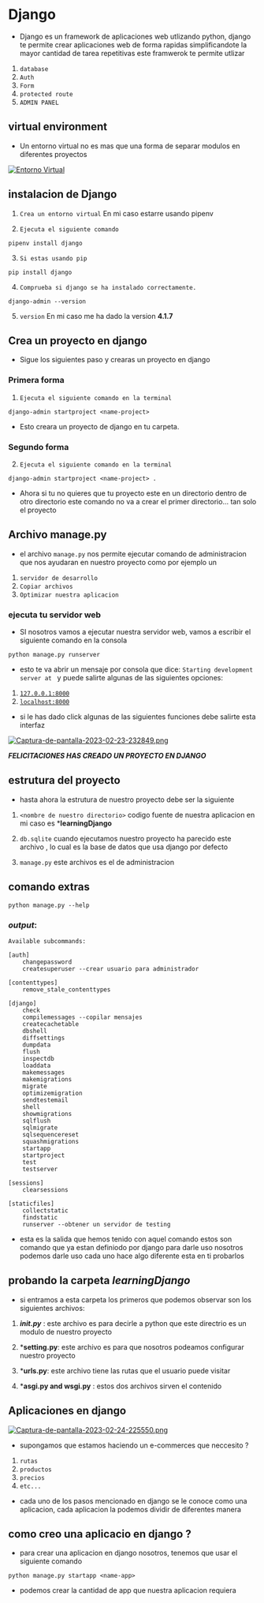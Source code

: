 # Django

- Django es un framework de aplicaciones web utlizando python, django te permite crear aplicaciones web de forma rapidas simplificandote la mayor cantidad de tarea repetitivas este framwerok te permite utlizar

1. `database`
2. `Auth`
3. `Form`
4. `protected route`
5. `ADMIN PANEL`

## virtual environment

- Un entorno virtual no es mas que una forma de separar modulos en diferentes proyectos

[![Entorno Virtual](https://i.postimg.cc/0ybL5w2Y/Captura-de-pantalla-2023-02-23-225531.png)](https://postimg.cc/87gytsvc)

## instalacion de Django

1. `Crea un entorno virtual` En mi caso estarre usando pipenv

2. `Ejecuta el siguiente comando`

```
pipenv install django
```

3. `Si estas usando pip`

```
pip install django
```

4. `Comprueba si django se ha instalado correctamente.`

```
django-admin --version
```

5. `version` En mi caso me ha dado la version **4.1.7**

## Crea un proyecto en django

- Sigue los siguientes paso y crearas un proyecto en django

### Primera forma

1. `Ejecuta el siguiente comando en la terminal`

```
django-admin startproject <name-project>
```

- Esto creara un proyecto de django en tu carpeta.

### Segundo forma

2. `Ejecuta el siguiente comando en la terminal`

```
django-admin startproject <name-project> .
```

- Ahora si tu no quieres que tu proyecto este en un directorio dentro de otro directorio este comando no va a crear el primer directorio... tan solo el proyecto

## Archivo manage.py

- el archivo `manage.py` nos permite ejecutar comando de administracion que nos ayudaran en nuestro proyecto como por ejemplo un

1. `servidor de desarrollo`
2. `Copiar archivos`
3. `Optimizar nuestra aplicacion`

### ejecuta tu servidor web

- SI nosotros vamos a ejecutar nuestra servidor web, vamos a escribir el siguiente comando en la consola

```
python manage.py runserver
```

- esto te va abrir un mensaje por consola que dice:
  `Starting development server at ` y puede salirte algunas de las siguientes opciones:

1. [`127.0.0.1:8000`](http://`127.0.0.1:8000)
2. [`localhost:8000`](`localhost:8000)

- si le has dado click algunas de las siguientes funciones debe salirte esta interfaz

[![Captura-de-pantalla-2023-02-23-232849.png](https://i.postimg.cc/JnpdNrp3/Captura-de-pantalla-2023-02-23-232849.png)](https://postimg.cc/LYZTRpKh)

**_FELICITACIONES HAS CREADO UN PROYECTO EN DJANGO_**

## estrutura del proyecto

- hasta ahora la estrutura de nuestro proyecto debe ser la siguiente

1. `<nombre de nuestro directorio>` codigo fuente de nuestra aplicacion en mi caso es ***learningDjango**

2. `db.sqlite` cuando ejecutamos nuestro proyecto ha parecido este archivo , lo cual es la base de datos que usa django por defecto

3. `manage.py` este archivos es el de administracion

## comando extras

```
python manage.py --help
```

### ***output***: 
```
Available subcommands:

[auth]
    changepassword
    createsuperuser --crear usuario para administrador

[contenttypes]
    remove_stale_contenttypes

[django]
    check
    compilemessages --copilar mensajes
    createcachetable
    dbshell
    diffsettings
    dumpdata
    flush
    inspectdb
    loaddata
    makemessages
    makemigrations
    migrate
    optimizemigration
    sendtestemail
    shell
    showmigrations
    sqlflush
    sqlmigrate
    sqlsequencereset
    squashmigrations
    startapp
    startproject
    test
    testserver

[sessions]
    clearsessions

[staticfiles]
    collectstatic
    findstatic
    runserver --obtener un servidor de testing
```

* esta es la salida que hemos tenido con aquel comando estos son comando que ya estan definiodo por django para darle uso nosotros podemos darle uso cada uno hace algo diferente esta en ti probarlos



## probando la carpeta ***learningDjango***

* si entramos a esta carpeta los primeros que podemos observar son los siguientes archivos: 

1. ***init.py*** : este archivo es para decirle a python que este directrio es un modulo de nuestro proyecto

2. ***setting.py**: este archivo es para que nosotros podeamos configurar nuestro proyecto

3. ***urls.py**: este archivo tiene las rutas que el usuario puede visitar

3. ***asgi.py and wsgi.py** : estos dos archivos sirven el contenido 


## Aplicaciones en django 

[![Captura-de-pantalla-2023-02-24-225550.png](https://i.postimg.cc/hvFspc2z/Captura-de-pantalla-2023-02-24-225550.png)](https://postimg.cc/qhL27VV4)

* supongamos que estamos haciendo un e-commerces que neccesito ?

1. `rutas`
2. `productos`
3. `precios`
3. `etc...`

* cada uno de los pasos mencionado en django se le conoce como una aplicacion, cada aplicacion la podemos dividir de diferentes manera


## como creo una aplicacio en django ?

* para crear una aplicacion en django nosotros, tenemos que usar el siguiente comando

````
python manage.py startapp <name-app>
````

* podemos crear la cantidad de app que nuestra aplicacion requiera
